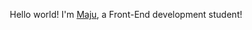 <p align="center">Hello world! I'm <a href="#">Maju</a>, a Front-End development student!



<div align="center"> 
  <a href="https://github.com/maju-code">
  <img height="180em" src="https://github-readme-stats.vercel.app/api?username=maju-code&show_icons=true&theme=synthwave&include_all_commits=true&count_private=true%22/%3E &nbsp; &nbsp;
  <img height="180em" src="https://github-readme-stats.vercel.app/api/top-langs/?username=maju-code&layout=compact&langs_count=8&theme=synthwave%22/%3E
</div>

